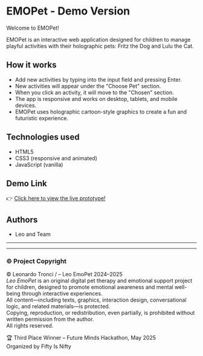 # EMOPet - Demo Version

Welcome to EMOPet!

EMOPet is an interactive web application designed for children to manage playful activities with their holographic pets: Fritz the Dog and Lulu the Cat.

## How it works

- Add new activities by typing into the input field and pressing Enter.
- New activities will appear under the "Choose Pet" section.
- When you click an activity, it will move to the "Chosen" section.
- The app is responsive and works on desktop, tablets, and mobile devices.
- EMOPet uses holographic cartoon-style graphics to create a fun and futuristic experience.

## Technologies used

- HTML5
- CSS3 (responsive and animated)
- JavaScript (vanilla)

## Demo Link

👉 [Click here to view the live prototype!](https://tizmt.github.io/EmoPet-Demo/)

## Authors

- Leo and Team
---
---

### © Project Copyright

© Leonardo Tronci /  – Leo EmoPet 2024–2025  
*Leo EmoPet* is an original digital pet therapy and emotional support project for children, designed to promote emotional awareness and mental well-being through interactive experiences.  
All content—including texts, graphics, interaction design, conversational logic, and related materials—is protected.  
Copying, reproduction, or redistribution, even partially, is prohibited without written permission from the author.  
All rights reserved.

🏆 Third Place Winner – Future Minds Hackathon, May 2025  
Organized by Fifty Is Nifty
